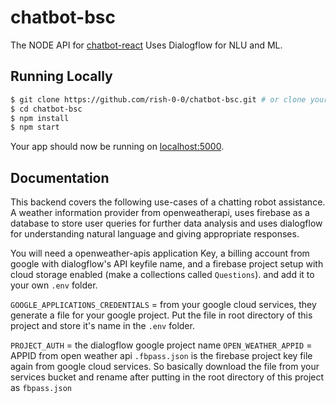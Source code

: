 # chatbot-bsc

The NODE API for [chatbot-react](https://github.com/rish-0-0/chatbot-react.git)
Uses Dialogflow for NLU and ML. 


## Running Locally


```sh
$ git clone https://github.com/rish-0-0/chatbot-bsc.git # or clone your own fork
$ cd chatbot-bsc
$ npm install
$ npm start
```

Your app should now be running on [localhost:5000](http://localhost:5000/).



## Documentation

This backend covers the following use-cases of a chatting robot assistance. A weather information provider from openweatherapi, uses firebase as a database to store user queries for further data analysis and uses
dialogflow for understanding natural language and giving appropriate responses.

You will need a openweather-apis application Key, a billing account from google with dialogflow's API keyfile name, and a firebase project setup with cloud storage enabled (make a collections called `Questions`). and add it to your own `.env` folder. 

`GOOGLE_APPLICATIONS_CREDENTIALS` = from your google cloud services, they generate a file for your google project. Put the file in root directory of this project and store it's name in the `.env` folder.

`PROJECT_AUTH` = the dialogflow google project name
`OPEN_WEATHER_APPID` = APPID from open weather api
`.fbpass.json` is the firebase project key file again from google cloud services. So basically download the file from your services bucket and rename after putting in the root directory of this project as `fbpass.json`

